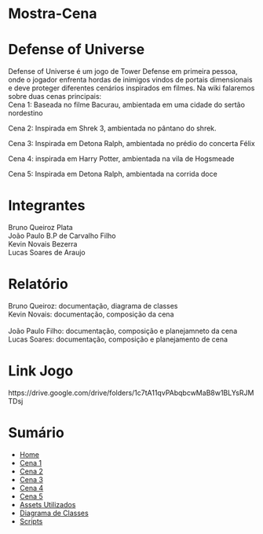# Mostra-Cena

<h1>Defense of Universe</h1>
<p>
 Defense of Universe é um jogo de Tower Defense em primeira pessoa, onde o jogador enfrenta hordas de inimigos vindos de portais dimensionais e deve proteger diferentes cenários inspirados em filmes. Na wiki falaremos sobre duas cenas principais: <br>
  Cena 1: Baseada no filme Bacurau, ambientada em uma cidade do sertão nordestino <br>
 
  Cena 2: Inspirada em Shrek 3, ambientada no pântano do shrek.
  
  Cena 3: Inspirada em Detona Ralph, ambientada no prédio do concerta Félix
  
  Cena 4:  inspirada em Harry Potter, ambientada na vila de Hogsmeade
  
  Cena 5: Inspirada em Detona Ralph, ambientada na corrida doce
 
</p>

<h1>Integrantes</h1>
<p>
  Bruno Queiroz Plata <br>
  João Paulo B.P de Carvalho Filho <br>
  Kevin Novais Bezerra <br>
  Lucas Soares de Araujo <br>
</p>

<h1>Relatório</h1>
Bruno Queiroz: documentação, diagrama de classes
<br>
Kevin Novais: documentação, composição da cena
<br>
<br>
João Paulo Filho: documentação, composição e planejamneto da cena
<br>
Lucas Soares: documentação, composição e planejamento de cena

<h1>Link Jogo</h1>
https://drive.google.com/drive/folders/1c7tA11qvPAbqbcwMaB8w1BLYsRJMTDsj

<h1>Sumário</h1>

- [Home](https://github.com/Bruno616/Mostra-Cena/wiki)
- [Cena 1](https://github.com/Bruno616/Mostra-Cena/wiki/1.-Cena-1)
- [Cena 2](https://github.com/Bruno616/Mostra-Cena/wiki/2.-Cena-2)
- [Cena 3](https://github.com/Bruno616/Mostra-Cena/wiki/3.-Cena-3)
- [Cena 4](https://github.com/Bruno616/Mostra-Cena/wiki/4.-Cena-4)
- [Cena 5](https://github.com/Bruno616/Mostra-Cena/wiki/5.-Cena-5)
- [Assets Utilizados](https://github.com/Bruno616/Mostra-Cena/wiki/6.-Assets-Utilizados)
- [Diagrama de Classes](https://github.com/Bruno616/Mostra-Cena/wiki/7.-Diagrama-de-classes)
- [Scripts](https://github.com/Bruno616/Mostra-Cena/wiki/8.-Scripts)
